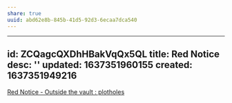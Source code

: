```yaml
---
share: true
uuid: abd62e8b-845b-41d5-92d3-6ecaa7dca540
---
```

---
id: ZCQagcQXDhHBakVqQx5QL
title: Red Notice
desc: ''
updated: 1637351960155
created: 1637351949216
---

[Red Notice - Outside the vault : plotholes](https://old.reddit.com/r/plotholes/comments/qtwp6l/red_notice_outside_the_vault/)
